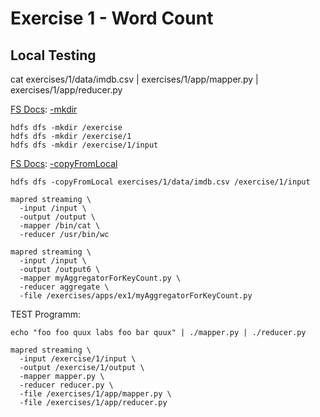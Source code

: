 # Exercise 1 - Word Count 

## Local Testing
cat exercises/1/data/imdb.csv | exercises/1/app/mapper.py | exercises/1/app/reducer.py

[FS Docs](https://hadoop.apache.org/docs/r3.2.1/hadoop-project-dist/hadoop-common/FileSystemShell.html): [-mkdir](https://hadoop.apache.org/docs/r3.2.1/hadoop-project-dist/hadoop-common/FileSystemShell.html#mkdir)
```
hdfs dfs -mkdir /exercise
hdfs dfs -mkdir /exercise/1
hdfs dfs -mkdir /exercise/1/input
```

[FS Docs](https://hadoop.apache.org/docs/r3.2.1/hadoop-project-dist/hadoop-common/FileSystemShell.html): [-copyFromLocal](https://hadoop.apache.org/docs/r3.2.1/hadoop-project-dist/hadoop-common/FileSystemShell.html#copyFromLocal)
```
hdfs dfs -copyFromLocal exercises/1/data/imdb.csv /exercise/1/input
```


```
mapred streaming \
  -input /input \
  -output /output \
  -mapper /bin/cat \
  -reducer /usr/bin/wc
```

```
mapred streaming \
  -input /input \
  -output /output6 \
  -mapper myAggregatorForKeyCount.py \
  -reducer aggregate \
  -file /exercises/apps/ex1/myAggregatorForKeyCount.py
```

TEST Programm:
```
echo "foo foo quux labs foo bar quux" | ./mapper.py | ./reducer.py
```

```
mapred streaming \
  -input /exercise/1/input \
  -output /exercise/1/output \
  -mapper mapper.py \
  -reducer reducer.py \
  -file /exercises/1/app/mapper.py \
  -file /exercises/1/app/reducer.py
```